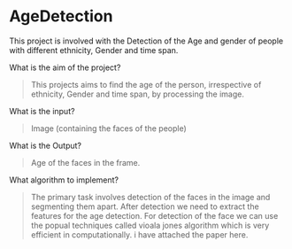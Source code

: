 # AgeDetection
This project is involved with the Detection of the Age and gender of people with different ethnicity, Gender and time span.

What is the aim of the project?
> This projects aims to find the age of the person, irrespective of ethnicity, Gender and time span, by processing the image.

What is the input?
> Image (containing the faces of the people)

What is the Output?
> Age of the faces in the frame.

What algorithm to implement?
>The primary task involves detection of the faces in the image and segmenting them apart.
After detection we need to extract the features for the age detection. For detection of the face we can 
use the popual techniques called vioala jones algorithm which is very efficient in computationally. i have attached the paper here.
